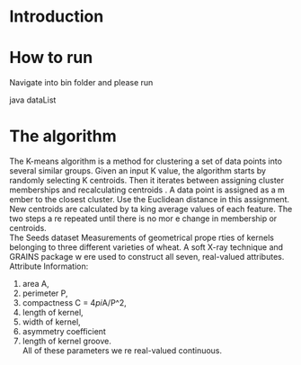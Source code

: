 Introduction 
============================
How to run
===========================
Navigate into bin folder and please run 

java dataList <SeedFile> <output>
 
The algorithm 
===========================================
The K-means algorithm is a method for clustering a set of data
 points into several 
similar groups. Given an input K
 value, the algorithm starts by
 randomly selecting K 
centroids. Then it iterates between 
assigning cluster memberships
 and 
recalculating 
centroids
. A data point is assigned as a m
ember to the closest cluster. 
Use the Euclidean 
distance in this assignment. New
 centroids are calculated by ta
king average values of 
each feature.  The two steps a
re repeated until there is no mor
e change in membership or 
centroids.  
The Seeds dataset 
Measurements of geometrical prope
rties of kernels belonging to 
three different 
varieties of wheat. A
 soft X-ray technique and GRAINS package w
ere used to construct 
all seven, real-valued attributes.  
Attribute Information:  
1. area A,  
2. perimeter P,  
3. compactness C = 4*pi*A/P^2,  
4. length of kernel,  
5. width of kernel,  
6. asymmetry coefficient  
7. length of kernel groove.  
All of these parameters we
re real-valued continuous. 
